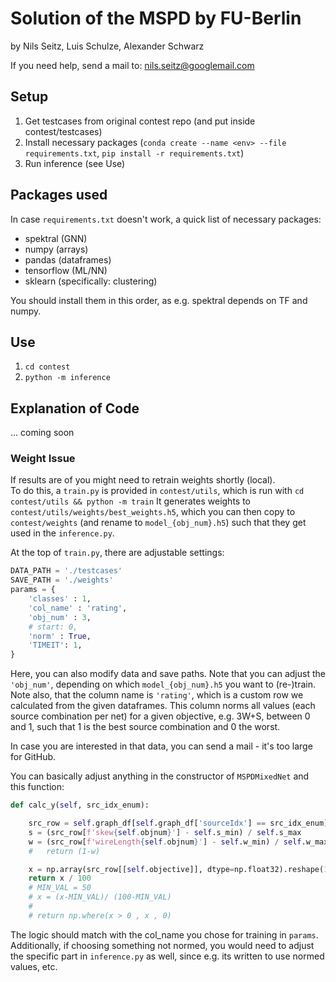 # Solution of the MSPD by FU-Berlin
by Nils Seitz, Luis Schulze, Alexander Schwarz

If you need help, send a mail to: [nils.seitz@googlemail.com](mailto:nils.seitz@googlemail.com)


## Setup
1. Get testcases from original contest repo (and put inside contest/testcases)
2. Install necessary packages (`conda create --name <env> --file requirements.txt`, `pip install -r requirements.txt`)
3. Run inference (see Use)

## Packages used
In case `requirements.txt` doesn't work, a quick list of necessary packages:
- spektral (GNN)
- numpy (arrays)
- pandas (dataframes)
- tensorflow (ML/NN)
- sklearn (specifically: clustering)

You should install them in this order, as e.g. spektral depends on TF and numpy.

## Use
1. `cd contest`
2. `python -m inference`

## Explanation of Code
... coming soon

### Weight Issue
If results are of you might need to retrain weights shortly (local).  
To do this, a `train.py` is provided in `contest/utils`, which is run with `cd contest/utils && python -m train`
It generates weights to `contest/utils/weights/best_weights.h5`, which you can then copy to `contest/weights` (and rename to `model_{obj_num}.h5`) such that they get used in the `inference.py`.

At the top of `train.py`, there are adjustable settings:
```python
DATA_PATH = './testcases'
SAVE_PATH = './weights'
params = {
    'classes' : 1,
    'col_name' : 'rating',
    'obj_num' : 3,
    # start: 0,
    'norm' : True,
    'TIMEIT': 1,
}
```

Here, you can also modify data and save paths. 
Note that you can adjust the `'obj_num'`, depending on which `model_{obj_num}.h5` you want to (re-)train.
Note also, that the column name is `'rating'`, which is a custom row we calculated from the given dataframes. 
This column norms all values (each source combination per net) for a given objective, e.g. 3W+S, between 0 and 1, such that 1 is the best source combination and 0 the worst.

In case you are interested in that data, you can send a mail - it's too large for GitHub.

You can basically adjust anything in the constructor of `MSPDMixedNet` and this function:
```python
def calc_y(self, src_idx_enum):

    src_row = self.graph_df[self.graph_df['sourceIdx'] == src_idx_enum]
    s = (src_row[f'skew{self.objnum}'] - self.s_min) / self.s_max
    w = (src_row[f'wireLength{self.objnum}'] - self.w_min) / self.w_max
    #   return (1-w)

    x = np.array(src_row[[self.objective]], dtype=np.float32).reshape(1, )
    return x / 100
    # MIN_VAL = 50
    # x = (x-MIN_VAL)/ (100-MIN_VAL)
    #
    # return np.where(x > 0 , x , 0)
```

The logic should match with the col_name you chose for training in `params`.
Additionally, if choosing something not normed, you would need to adjust the specific part in `inference.py` as well, since e.g. its written to use normed values, etc.